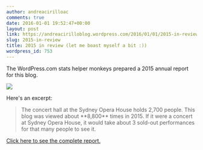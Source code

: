 ```yaml
---
author: andreacirilloac
comments: true
date: 2016-01-01 19:52:47+00:00
layout: post
link: https://andreacirilloblog.wordpress.com/2016/01/01/2015-in-review/
slug: 2015-in-review
title: 2015 in review (let me boast myself a bit :))
wordpress_id: 753
---
```


The WordPress.com stats helper monkeys prepared a 2015 annual report for this blog.

[![](//s0.wp.com/wp-content/mu-plugins/annual-reports/img/2014-emailteaser.png)](http://andreacirilloblog.wordpress.com/2015/annual-report/)

Here's an excerpt:


<blockquote>The concert hall at the Sydney Opera House holds 2,700 people. This blog was viewed about **8,800** times in 2015. If it were a concert at Sydney Opera House, it would take about 3 sold-out performances for that many people to see it.</blockquote>


[Click here to see the complete report.](http://andreacirilloblog.wordpress.com/2015/annual-report/)
